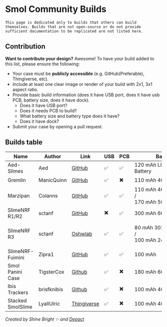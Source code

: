 <link rel="stylesheet" href="smol-slimes.css">

# Smol Community Builds

```admonish info
This page is dedicated only to builds that others can build themselves. Builds that are not open-source or do not provide sufficient documentation to be replicated are not listed here.
```

## Contribution

**Want to contribute your design?** Awesome! To have your build added to this list, please ensure the following:

- Your case must be **publicly accessible** (e.g. GitHub(Preferable), Thingiverse, etc).
- Include at least one clear image or render of your build with 2x1, 3x1 aspect ratio.
- Provide basic build information (does it have USB port, does it have usb PCB, battery size, does it have dock).
  - Does it have USB port?
  - Does it needs PCB to build?
  - What battery size and battery type does it have?
  - Does it have dock?
- Submit your case by opening a pull request.

## Builds table

<table class="community-builds-table table-sort table-arrows">
    <thead>
        <tr>
            <th class="onload-sort">Name</th>
            <th>Author</th>
            <th>Link</th>
            <th>USB</th>
            <th>PCB</th>
            <th>Battery</th>
            <th>Dock</th>
        </tr>
    </thead>
    <tbody>
        <tr>
            <td>Aed-Slimes</td>
            <td data-label="Author">Aed</td>
            <td data-label="Link">
                <a href="https://github.com/Aed-1/Aed-Slimes">GitHub</a>
            </td>
            <td data-label="USB">✅</td>
            <td data-label="PCB">✅</td>
            <td data-label="Battery">
                <div class="tooltip-text-container">120 mAh
                    <span class="tooltip-text">LIR2450 Battery</span>
                </div>
            </td>
            <td data-label="Dock">✖️</td>
        </tr>
        <tr>
            <td>Gremlin</td>
            <td data-label="Author">ManicQuinn</td>
            <td data-label="Link">
                <a href="https://github.com/ManicQuinn/SlimeVR-Gremlin">GitHub</a>
            </td>
            <td data-label="USB">✅</td>
            <td data-label="PCB">✖️</td>
            <td data-label="Battery">
                <div class="tooltip-text-container">110 mAh
                    <span class="tooltip-text">401230 Battery</span>
                </div>
            </td>
            <td data-label="Dock">✖️</td>
        </tr>
        <tr>
            <td>Marzipan</td>
            <td data-label="Author">Colanns</td>
            <td data-label="Link">
                <a href="https://github.com/colasama/Marzipan">GitHub</a>
            </td>
            <td data-label="USB">✅</td>
            <td data-label="PCB">✅</td>
            <td data-label="Battery" style="white-space: nowrap;">
                <div class="tooltip-text-container">110 mAh
                    <span class="tooltip-text">401230 Battery</span>
                </div>
                /
                <div class="tooltip-text-container">170 mAh
                    <span class="tooltip-text">501230 Battery</span>
                </div>
            </td>
            <td data-label="Dock">✖️</td>
        </tr>
        <tr>
            <td>SlimeNRF R1/R2</td>
            <td data-label="Author">sctanf</td>
            <td data-label="Link">
                <a href="https://github.com/SlimeVR/SlimeVR-Tracker-nRF-PCB">GitHub</a>
            </td>
            <td data-label="USB">✖️</td>
            <td data-label="PCB">✅</td>
            <td data-label="Battery">
                <div class="tooltip-text-container">300 mAh
                    <span class="tooltip-text">601230 Battery</span>
                </div>
            </td>
            <td data-label="Dock">✅</td>
        </tr>
        <tr>
            <td>SlimeNRF R3</td>
            <td data-label="Author">sctanf</td>
            <td data-label="Link">
                <a href="https://oshwlab.com/sctanf/slimenrf3">Oshwlab</a>
            </td>
            <td data-label="USB">✅</td>
            <td data-label="PCB">✅</td>
            <td data-label="Battery" style="white-space: nowrap;">
                <div class="tooltip-text-container">80 mAh
                    <span class="tooltip-text">301230 Battery</span>
                </div>
                /
                <div class="tooltip-text-container">100 mAh
                    <span class="tooltip-text">242030 Battery</span>
                </div>
            </td>
            <td data-label="Dock">
                <div class="tooltip-text-container">✅
                    <span class="tooltip-text">Use SlimeNRF R1/R2 dock.</span>
                </div>
            </td>
        </tr>
        <tr>
            <td>SlimeNRF-Fuimini</td>
            <td data-label="Author">Zipra1</td>
            <td data-label="Link">
                <a href="https://github.com/Zipra1/SlimeNRF-Fuimini">GitHub</a>
            </td>
            <td data-label="USB">✅</td>
            <td data-label="PCB">✅</td>
            <td data-label="Battery">100 mAh</td>
            <td data-label="Dock">✅</td>
        </tr>
        <tr>
            <td>Smol Panini Case</td>
            <td data-label="Author">TigsterCox</td>
            <td data-label="Link">
                <a href="https://github.com/TigsterCox/Smol-Panini-Case/">Github</a>
            </td>
            <td data-label="USB">✅</td>
            <td data-label="PCB">✖️</td>
            <td data-label="Battery">
                <div class="tooltip-text-container">180 mAh
                    <span class="tooltip-text">601230 Battery</span>
                </div>
            </td>
            <td data-label="Dock">✖️</td>
        </tr>
        <tr>
            <td>Ibis Trackers</td>
            <td data-label="Author">brisfknibis</td>
            <td data-label="Link">
                <a href="https://github.com/brisfknibis/ibis-trackers/">Github</a>
            </td>
            <td data-label="USB">✅</td>
            <td data-label="PCB">✖️</td>
            <td data-label="Battery">
                <div class="tooltip-text-container">100 mAh
                    <span class="tooltip-text">401030 Battery</span>
                </div>
            </td>
            <td data-label="Dock">✖️</td>
        </tr>
        <tr>
            <td>Stacked SmolSlime</td>
            <td data-label="Author">LyallUlric</td>
            <td data-label="Link">
                <a href="https://www.thingiverse.com/thing:6941615">Thingiverse</a>
            </td>
            <td data-label="USB">✅</td>
            <td data-label="PCB">✖️</td>
            <td data-label="Battery">
                <div class="tooltip-text-container">100 mAh
                    <span class="tooltip-text">401030 Battery</span>
                </div>
            </td>
            <td data-label="Dock">✖️</td>
        </tr>
    </tbody>
</table>

_Created by Shine Bright ✨ and [Depact](https://github.com/Depact)_
